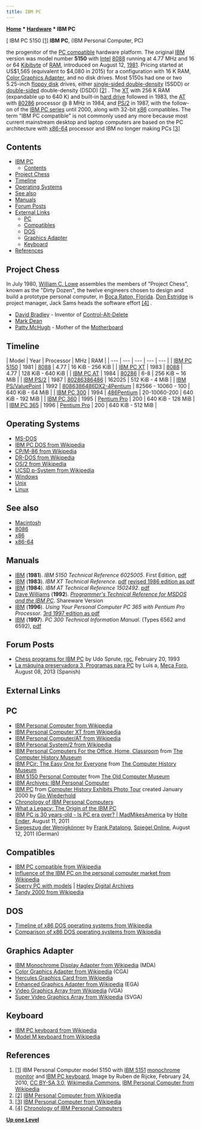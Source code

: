 ```yaml
---
title: IBM PC
---
```

**[Home](Home "Home") * [Hardware](Hardware "Hardware") * IBM PC**

\[ IBM PC 5150 <a id="cite-note-1" href="#cite-ref-1">[1]</a>
**IBM PC**, (IBM Personal Computer, PC)

the progenitor of the [PC compatible](https://en.wikipedia.org/wiki/IBM_PC_compatible) hardware platform. The original [IBM](index.php?title=IBM&action=edit&redlink=1 "IBM (page does not exist)") version was model number **5150** with [Intel](Intel "Intel") [8088](8086 "8086") running at 4.77 MHz and 16 or 64 [Kibibyte](https://en.wikipedia.org/wiki/Kibibyte) of [RAM](Memory#RAM "Memory"), introduced on August 12, [1981](Timeline#1981 "Timeline"). Pricing started at US$1,565 (equivalent to $4,080 in 2015) for a configuration with 16 K RAM, [Color Graphics Adapter](https://en.wikipedia.org/wiki/Color_Graphics_Adapter), and no disk drives. Most 5150s had one or two 5.25-inch [floppy disk](https://en.wikipedia.org/wiki/Floppy_disk) drives, either [single-sided double-density](https://en.wikipedia.org/wiki/Floppy_disk_format#Single_Sided.2C_Double_Density) (SSDD) or [double-sided](https://en.wikipedia.org/wiki/Double-sided_disk) double-density (DSDD) <a id="cite-note-2" href="#cite-ref-2">[2]</a> .
The [XT](https://en.wikipedia.org/wiki/IBM_Personal_Computer_XT) with 256 K RAM (expandable up to 640 K) and built-in [hard drive](https://en.wikipedia.org/wiki/Hard_disk_drive) followed in 1983, the [AT](https://en.wikipedia.org/wiki/IBM_Personal_Computer/AT) with [80286](https://en.wikipedia.org/wiki/Intel_80286) processor @ 8 MHz in 1984, and [PS/2](https://en.wikipedia.org/wiki/IBM_Personal_System/2) in 1987, with the follow-on of the [IBM PC series](https://en.wikipedia.org/wiki/IBM_PC_Series) until 2000, along with 32-bit [x86](X86 "X86") compatibles. The term "IBM PC compatible" is not commonly used any more because most current mainstream desktop and laptop computers are based on the PC architecture with [x86-64](X86-64 "X86-64") processor and IBM no longer making PCs <a id="cite-note-3" href="#cite-ref-3">[3]</a>

## Contents

- [IBM PC](#ibm-pc)
  - [Contents](#contents)
- [Project Chess](#project-chess)
- [Timeline](#timeline)
- [Operating Systems](#operating-systems)
- [See also](#see-also)
- [Manuals](#manuals)
- [Forum Posts](#forum-posts)
- [External Links](#external-links)
  - [PC](#pc)
  - [Compatibles](#compatibles)
  - [DOS](#dos)
  - [Graphics Adapter](#graphics-adapter)
  - [Keyboard](#keyboard)
- [References](#references)

## Project Chess

In July 1980, [William C. Lowe](http://www-03.ibm.com/ibm/history/exhibits/builders/builders_lowe.html) assembles the members of "Project Chess", known as the "Dirty Dozen", the twelve engineers chosen to design and build a prototype personal computer, in [Boca Raton, Florida](https://en.wikipedia.org/wiki/Boca_Raton,_Florida). [Don Estridge](https://en.wikipedia.org/wiki/Don_Estridge) is project manager, Jack Sams heads the software effort <a id="cite-note-4" href="#cite-ref-4">[4]</a> .

- [David Bradley](https://en.wikipedia.org/wiki/David_Bradley_%28engineer%29) - Inventor of [Control-Alt-Delete](https://en.wikipedia.org/wiki/Control-Alt-Delete)
- [Mark Dean](http://domino.watson.ibm.com/comm/research_people.nsf/pages/dean.index.html)
- [Patty McHugh](http://www.flickr.com/photos/erikpukinskis/5395241449/) - Mother of the [Motherboard](https://en.wikipedia.org/wiki/Motherboard)

## Timeline

|  Model
|  Year
|  Processor
|  MHz
|  RAM
|
| --- | --- | --- | --- | --- |
| [IBM PC 5150](http://oldcomputers.net/ibm5150.html) |  1981
| [8088](8086 "8086") |  4.77
|  16 KiB - 256 KiB
|
| [IBM PC XT](https://en.wikipedia.org/wiki/IBM_Personal_Computer_XT) |  1983
| [8088](8086 "8086") |  4.77
|  128 KiB - 640 KiB
|
| [IBM PC AT](https://en.wikipedia.org/wiki/IBM_Personal_Computer/AT) |  1984
| [80286](8086 "8086") |  6-8
|  256 KiB ~ 16 MiB
|
| [IBM PS/2](https://en.wikipedia.org/wiki/IBM_Personal_System/2) |  1987
| [80286](8086 "8086")[386](X86 "X86")[486](X86 "X86") |  162025
|  512 KiB - 4 MiB
|
| [IBM PS/ValuePoint](https://en.wikipedia.org/wiki/IBM_PS/ValuePoint) |  1992
| [8086](8086 "8086")[386](X86 "X86")[486DX2-4](X86 "X86")[Pentium](X86 "X86") |  82566 - 10060 - 100
|  640 KiB - 64 MiB
|
| [IBM PC 300](https://en.wikipedia.org/wiki/IBM_PC_Series#PC_Series_300) |  1994
| [486](X86 "X86")[Pentium](X86 "X86") |  20-10060-200
|  640 KiB - 192 MiB
|
| [IBM PC 360](https://en.wikipedia.org/wiki/IBM_PC_Series#PC_Series_300) |  1995
| [Pentium Pro](X86 "X86") |  200
|  640 KiB - 128 MiB
|
| [IBM PC 365](https://en.wikipedia.org/wiki/IBM_PC_Series#PC_Series_300) |  1996
| [Pentium Pro](X86 "X86") |  200
|  640 KiB - 512 MiB
|

## Operating Systems

- [MS-DOS](MS-DOS "MS-DOS")
- [IBM PC DOS from Wikipedia](https://en.wikipedia.org/wiki/IBM_PC_DOS)
- [CP/M-86 from Wikipedia](https://en.wikipedia.org/wiki/CP/M-86)
- [DR-DOS from Wikipedia](https://en.wikipedia.org/wiki/DR-DOS)
- [OS/2 from Wikipedia](https://en.wikipedia.org/wiki/OS/2)
- [UCSD p-System from Wikipedia](https://en.wikipedia.org/wiki/UCSD_Pascal#UCSD_Pascal_and_the_p-System)
- [Windows](Windows "Windows")
- [Unix](Unix "Unix")
- [Linux](Linux "Linux")

## See also

- [Macintosh](Macintosh "Macintosh")
- [8086](8086 "8086")
- [x86](X86 "X86")
- [x86-64](X86-64 "X86-64")

## Manuals

- [IBM](index.php?title=IBM&action=edit&redlink=1 "IBM (page does not exist)") (**1981**). *IBM 5150 Technical Reference 6025005*. First Edition, [pdf](http://classiccomputers.info/down/IBM/IBM_PC_5150/IBM_5150_Technical_Reference_6025005_AUG81.pdf)
- [IBM](index.php?title=IBM&action=edit&redlink=1 "IBM (page does not exist)") (**1983**). *IBM XT Technical Reference*. [pdf](http://www.retroarchive.org/dos/docs/ibm5160techref.pdf) [revised 1986 edition as pdf](http://maben.homeip.net/static/S100/IBM/5160%20XT/IBM%20XT%20Technical%20Reference%20198603.pdf)
- [IBM](index.php?title=IBM&action=edit&redlink=1 "IBM (page does not exist)") (**1984**). *IBM AT Technical Reference 1502492*. [pdf](http://bitsavers.trailing-edge.com/pdf/ibm/pc/at/1502494_PC_AT_Technical_Reference_Mar84.pdf)
- [Dave Williams](http://www.verycomputer.com/12_2f34507e8d8cd9d6_1.htm) (**1992**). *[Programmer's Technical Reference for MSDOS and the IBM PC](http://www.o3one.org/hwdocs/bios_doc/dosref22.html)*. Shareware Version
- [IBM](index.php?title=IBM&action=edit&redlink=1 "IBM (page does not exist)") (**1996**). *Using Your Personal Computer PC 365 with Pentium Pro Processor*. [3rd 1997 edition as pdf](http://ps-2.kev009.com/pccbbs/commercial_desktop/6589us.pdf)
- [IBM](index.php?title=IBM&action=edit&redlink=1 "IBM (page does not exist)") (**1997**). *PC 300 Technical Information Manual*. (Types 6562 amd 6592), [pdf](http://ps-2.kev009.com/pccbbs/commercial_desktop/d4anabas.pdf)

## Forum Posts

- [Chess programs for IBM PC](https://groups.google.com/d/msg/rec.games.chess/o1NSJQVh2Zo/3Ebl5u7SjMwJ) by Udo Sprute, [rgc](Computer_Chess_Forums "Computer Chess Forums"), February 20, 1993
- [La máquina preservadora 3. Programas para PC](http://www.foro.meca-web.es/viewtopic.php?f=9&t=72&start=30#p2512) by Luis a, [Meca Foro](Computer_Chess_Forums "Computer Chess Forums"), August 08, 2013 (Spanish)

## External Links

## PC

- [IBM Personal Computer from Wikipedia](https://en.wikipedia.org/wiki/IBM_Personal_Computer)
- [IBM Personal Computer XT from Wikipedia](https://en.wikipedia.org/wiki/IBM_Personal_Computer_XT)
- [IBM Personal Computer/AT from Wikipedia](https://en.wikipedia.org/wiki/IBM_Personal_Computer/AT)
- [IBM Personal System/2 from Wikipedia](https://en.wikipedia.org/wiki/IBM_Personal_System/2)
- [IBM Personal Computers For the Office, Home, Classroom](http://www.computerhistory.org/collections/accession/102646177) from [The Computer History Museum](The_Computer_History_Museum "The Computer History Museum")
- [IBM PCjr: The Easy One for Everyone](http://www.computerhistory.org/collections/accession/102646138) from [The Computer History Museum](The_Computer_History_Museum "The Computer History Museum")
- [IBM 5150 Personal Computer](http://oldcomputers.net/ibm5150.html) from [The Old Computer Museum](http://oldcomputers.net/)
- [IBM Archives: IBM Personal Computer](http://www-03.ibm.com/ibm/history/exhibits/pc/pc_1.html)
- [IBM PC](http://infolab.stanford.edu/pub/voy/museum/pictures/display/0-3-IBMPC.htm) from [Computer History Exhibits Photo Tour](http://infolab.stanford.edu/pub/voy/museum/phototour.html) created January 2000 by [Gio Wiederhold](http://infolab.stanford.edu/~gio/)
- [Chronology of IBM Personal Computers](http://pctimeline.info/ibmpc/)
- [What a Legacy: The Origin of the IBM PC](http://lowendmac.com/orchard/06/ibm-pc-5150-origin.html)
- [IBM PC is 30 years-old - Is PC era over? | MadMikesAmerica](http://madmikesamerica.com/2011/08/ibm-pc-is-30-years-old-is-pc-era-over/) by [Holte Ender](http://madmikesamerica.com/author/holte-ender/), August 11, 2011
- [Siegeszug der Wenigkönner](http://www.spiegel.de/netzwelt/gadgets/0,1518,779282,00.html) by [Frank Patalong](http://www.spiegel.de/extra/0,1518,632080,00.html), [Spiegel Online](https://en.wikipedia.org/wiki/Der_Spiegel#Spiegel_Online), August 12, 2011 (German)

## Compatibles

- [IBM PC compatible from Wikipedia](https://en.wikipedia.org/wiki/IBM_PC_compatible)
- [Influence of the IBM PC on the personal computer market from Wikipedia](https://en.wikipedia.org/wiki/Influence_of_the_IBM_PC_on_the_personal_computer_market)
- [Sperry PC with models](http://digital.hagley.org/islandora/object/islandora%3A2160033) | [Hagley Digital Archives](http://digital.hagley.org/)
- [Tandy 2000 from Wikipedia](https://en.wikipedia.org/wiki/Tandy_2000)

## DOS

- [Timeline of x86 DOS operating systems from Wikipedia](https://en.wikipedia.org/wiki/Timeline_of_x86_DOS_operating_systems)
- [Comparison of x86 DOS operating systems from Wikipedia](https://en.wikipedia.org/wiki/Comparison_of_x86_DOS_operating_systems)

## Graphics Adapter

- [IBM Monochrome Display Adapter from Wikipedia](https://en.wikipedia.org/wiki/IBM_Monochrome_Display_Adapter) (MDA)
- [Color Graphics Adapter from Wikipedia](https://en.wikipedia.org/wiki/Color_Graphics_Adapter) (CGA)
- [Hercules Graphics Card from Wikipedia](https://en.wikipedia.org/wiki/Hercules_Graphics_Card)
- [Enhanced Graphics Adapter from Wikipedia](https://en.wikipedia.org/wiki/Enhanced_Graphics_Adapter) (EGA)
- [Video Graphics Array from Wikipedia](https://en.wikipedia.org/wiki/Video_Graphics_Array) (VGA)
- [Super Video Graphics Array from Wikipedia](https://en.wikipedia.org/wiki/Super_video_graphics_array) (SVGA)

## Keyboard

- [IBM PC keyboard from Wikipedia](https://en.wikipedia.org/wiki/IBM_PC_keyboard)
- [Model M keyboard from Wikipedia](https://en.wikipedia.org/wiki/Model_M_keyboard)

## References

1. <a id="cite-ref-1" href="#cite-note-1">[1]</a> IBM Personal Computer model 5150 with [IBM 5151](https://en.wikipedia.org/wiki/IBM_5151) [monochrome monitor](https://en.wikipedia.org/wiki/Monochrome_monitor) and [IBM PC keyboard](index.php?title=IBM_PC_keyboard&action=edit&redlink=1 "IBM PC keyboard (page does not exist)"), Image by Ruben de Rijcke, February 24, 2010, [CC BY-SA 3.0](https://creativecommons.org/licenses/by-sa/3.0/deed.en), [Wikimedia Commons](https://en.wikipedia.org/wiki/Wikimedia_Commons), [IBM Personal Computer from Wikipedia](https://en.wikipedia.org/wiki/IBM_Personal_Computer)
1. <a id="cite-ref-2" href="#cite-note-2">[2]</a> [IBM Personal Computer from Wikipedia](https://en.wikipedia.org/wiki/IBM_Personal_Computer)
1. <a id="cite-ref-3" href="#cite-note-3">[3]</a> [IBM Personal Computer from Wikipedia](https://en.wikipedia.org/wiki/IBM_Personal_Computer)
1. <a id="cite-ref-4" href="#cite-note-4">[4]</a> [Chronology of IBM Personal Computers](http://pctimeline.info/ibmpc/)

**[Up one Level](Hardware "Hardware")**

